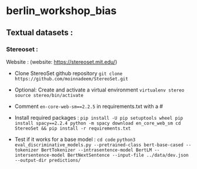 # berlin_workshop_bias

## Textual datasets :
### Stereoset : 
Website : (website: https://stereoset.mit.edu/)

* Clone StereoSet github repository `git clone https://github.com/moinnadeem/StereoSet.git`

* Optional: Create and activate a virtual environment
`virtualenv stereo`
`source stereo/bin/activate`

* Comment `en-core-web-sm==2.2.5` in requirements.txt with a #

* Install required packages :
`pip install -U pip setuptools wheel
pip install spacy==2.2.4
python -m spacy download en_core_web_sm
cd StereoSet && pip install -r requirements.txt`

* Test if it works for a base model : 
`cd code`
`python3 eval_discriminative_models.py --pretrained-class bert-base-cased --tokenizer BertTokenizer --intrasentence-model BertLM --intersentence-model BertNextSentence --input-file ../data/dev.json --output-dir predictions/`

